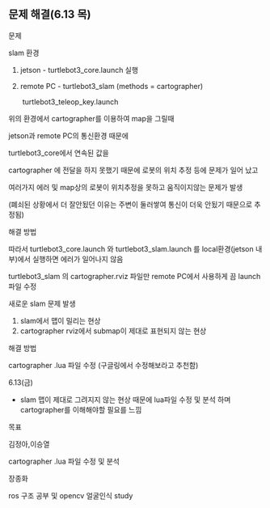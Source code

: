 ## 문제 해결(6.13 목)

문제

slam 환경



1. jetson - turtlebot3_core.launch 실행

2. remote PC - turtlebot3_slam (methods = cartographer)

   ​					  turtlebot3_teleop_key.launch 

위의 환경에서 cartographer를 이용하여 map을 그릴때 



jetson과 remote PC의 통신환경 때문에 

turtlebot3_core에서 연속된 값을

cartographer 에 전달을 하지 못했기 때문에 로봇의 위치 추정 등에 문제가 일어 났고

여러가지 에러 및 map상의 로봇이 위치추정을 못하고 움직이지않는 문제가 발생

(폐쇠된 상황에서 더 잘안됬던 이유는 주변이 둘러쌓여 통신이 더욱 안됬기 때문으로 추정됨)



해결 방법

따라서 turtlebot3_core.launch 와 turtlebot3_slam.launch 를 local환경(jetson 내부)에서 실행하면 에러가 일어나지 않음

turtlebot3_slam 의 cartographer.rviz 파일만 remote PC에서 사용하게 끔 launch 파일 수정







새로운 slam 문제 발생

1. slam에서 맵이 밀리는 현상 
2. cartographer rviz에서 submap이 제대로 표현되지 않는 현상



해결 방법

cartographer .lua 파일 수정  (구글링에서 수정해보라고 추천함)



6.13(금)

- slam 맵이 제대로 그려지지 않는 현상 때문에 lua파일 수정 및 분석 하며 cartographer를 이해해야할 필요를 느낌



목표 

김정아,이승열

cartographer .lua 파일 수정 및 분석



장종화

ros 구조 공부 및 opencv 얼굴인식 study